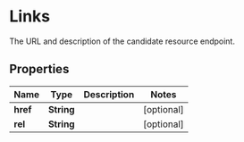 

# Links

The URL and description of the candidate resource endpoint.

## Properties

| Name | Type | Description | Notes |
|------------ | ------------- | ------------- | -------------|
|**href** | **String** |  |  [optional] |
|**rel** | **String** |  |  [optional] |



